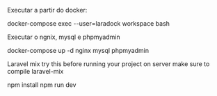 Executar a partir do docker:

docker-compose exec --user=laradock workspace bash

Executar o ngnix, mysql e phpmyadmin

docker-compose up -d nginx mysql phpmyadmin



Laravel mix
try this before running your project on server make sure to compile laravel-mix

npm install
npm run dev
